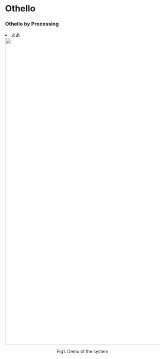 # Othello
<h3>Othello by Processing</h3>

<li>ああ</li>
<div align = "center">
<img src="https://github.com/nshhhin/Images/blob/master/othello_demo.gif" width = "1000px" height = "auto">
<p>Fig1. Demo of the system </p>
</div>


